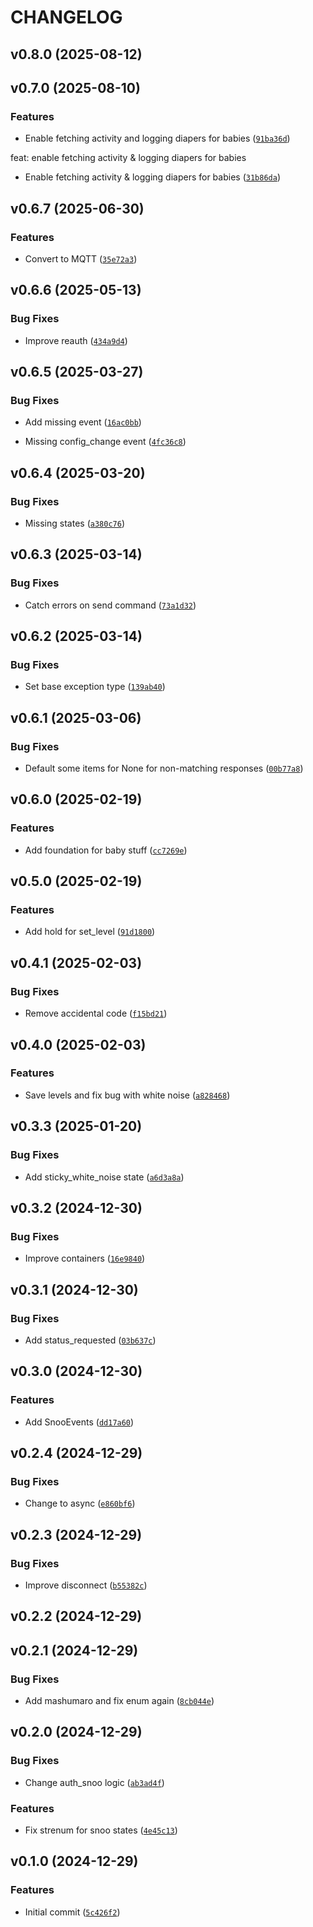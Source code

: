 # CHANGELOG


## v0.8.0 (2025-08-12)


## v0.7.0 (2025-08-10)

### Features

- Enable fetching activity and logging diapers for babies
  ([`91ba36d`](https://github.com/Lash-L/python-snoo/commit/91ba36d3a56e01cdb56a1ba7b25015d9268b2ef2))

feat: enable fetching activity & logging diapers for babies

- Enable fetching activity & logging diapers for babies
  ([`31b86da`](https://github.com/Lash-L/python-snoo/commit/31b86da748ffeafb1e9ee5d365d5c8ecd8daae8d))


## v0.6.7 (2025-06-30)

### Features

- Convert to MQTT
  ([`35e72a3`](https://github.com/Lash-L/python-snoo/commit/35e72a3feeed865d655855ff81e4263a85d7688f))


## v0.6.6 (2025-05-13)

### Bug Fixes

- Improve reauth
  ([`434a9d4`](https://github.com/Lash-L/python-snoo/commit/434a9d401b36f9d4b288623f0cb879646ae78ee4))


## v0.6.5 (2025-03-27)

### Bug Fixes

- Add missing event
  ([`16ac0bb`](https://github.com/Lash-L/python-snoo/commit/16ac0bb5150ad06594a36957968bac7a6490e2a2))

- Missing config_change event
  ([`4fc36c8`](https://github.com/Lash-L/python-snoo/commit/4fc36c88232ffcf986699691caea1da20f0b304b))


## v0.6.4 (2025-03-20)

### Bug Fixes

- Missing states
  ([`a380c76`](https://github.com/Lash-L/python-snoo/commit/a380c76ee7b839158f67249fe39a2cd0a2bea860))


## v0.6.3 (2025-03-14)

### Bug Fixes

- Catch errors on send command
  ([`73a1d32`](https://github.com/Lash-L/python-snoo/commit/73a1d3289675ad56566b4edf74e2756dd3a88168))


## v0.6.2 (2025-03-14)

### Bug Fixes

- Set base exception type
  ([`139ab40`](https://github.com/Lash-L/python-snoo/commit/139ab401ee0e15dbbfe37455171e19d343a3b6f5))


## v0.6.1 (2025-03-06)

### Bug Fixes

- Default some items for None for non-matching responses
  ([`00b77a8`](https://github.com/Lash-L/python-snoo/commit/00b77a800fbefb72509775423c2349e45e1cfe8d))


## v0.6.0 (2025-02-19)

### Features

- Add foundation for baby stuff
  ([`cc7269e`](https://github.com/Lash-L/python-snoo/commit/cc7269e7d31a0383cfa2daf85789e9d17e6b5fc7))


## v0.5.0 (2025-02-19)

### Features

- Add hold for set_level
  ([`91d1800`](https://github.com/Lash-L/python-snoo/commit/91d180015f76e86bb5c9dd9e61c3babdb202eaf9))


## v0.4.1 (2025-02-03)

### Bug Fixes

- Remove accidental code
  ([`f15bd21`](https://github.com/Lash-L/python-snoo/commit/f15bd215cbd80947c8b3eca8d5573d29cc1d8c0c))


## v0.4.0 (2025-02-03)

### Features

- Save levels and fix bug with white noise
  ([`a828468`](https://github.com/Lash-L/python-snoo/commit/a8284682ee4cfc203b3266b91b12e69d092ff14b))


## v0.3.3 (2025-01-20)

### Bug Fixes

- Add sticky_white_noise state
  ([`a6d3a8a`](https://github.com/Lash-L/python-snoo/commit/a6d3a8a0416c8ae04c1de430ae0a97328890d4a1))


## v0.3.2 (2024-12-30)

### Bug Fixes

- Improve containers
  ([`16e9840`](https://github.com/Lash-L/python-snoo/commit/16e9840c9e2dcbd2359a4c3f9b482f7112ef35da))


## v0.3.1 (2024-12-30)

### Bug Fixes

- Add status_requested
  ([`03b637c`](https://github.com/Lash-L/python-snoo/commit/03b637c465533cd17dfe843c61155a046bc98628))


## v0.3.0 (2024-12-30)

### Features

- Add SnooEvents
  ([`dd17a60`](https://github.com/Lash-L/python-snoo/commit/dd17a6026dac891f6d862cafd4a8f4903a4bc846))


## v0.2.4 (2024-12-29)

### Bug Fixes

- Change to async
  ([`e860bf6`](https://github.com/Lash-L/python-snoo/commit/e860bf61beaad5cc0a162d34c9359e817f1641e1))


## v0.2.3 (2024-12-29)

### Bug Fixes

- Improve disconnect
  ([`b55382c`](https://github.com/Lash-L/python-snoo/commit/b55382ca08b58ab359a92b2431380335974d9be8))


## v0.2.2 (2024-12-29)


## v0.2.1 (2024-12-29)

### Bug Fixes

- Add mashumaro and fix enum again
  ([`8cb044e`](https://github.com/Lash-L/python-snoo/commit/8cb044eb23f1b65a91a862bf65e1c61579c868e0))


## v0.2.0 (2024-12-29)

### Bug Fixes

- Change auth_snoo logic
  ([`ab3ad4f`](https://github.com/Lash-L/python-snoo/commit/ab3ad4f159a1fc80637dc085a156ee2542481c53))

### Features

- Fix strenum for snoo states
  ([`4e45c13`](https://github.com/Lash-L/python-snoo/commit/4e45c137e1bdf83b020293680d5a9bf0c9dc8789))


## v0.1.0 (2024-12-29)

### Features

- Initial commit
  ([`5c426f2`](https://github.com/Lash-L/python-snoo/commit/5c426f2f8b7cc20d705d4e807f284590b7493d49))
